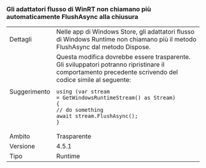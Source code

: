### <a name="winrt-stream-adapters-no-long-call-flushasync-automatically-on-close"></a>Gli adattatori flusso di WinRT non chiamano più automaticamente FlushAsync alla chiusura

|   |   |
|---|---|
|Dettagli|Nelle app di Windows Store, gli adattatori flusso di Windows Runtime non chiamano più il metodo FlushAsync dal metodo Dispose.|
|Suggerimento|Questa modifica dovrebbe essere trasparente. Gli sviluppatori potranno ripristinare il comportamento precedente scrivendo del codice simile al seguente:<pre><code class="language-csharp">using (var stream = GetWindowsRuntimeStream() as Stream)&#13;&#10;{&#13;&#10;// do something&#13;&#10;await stream.FlushAsync();&#13;&#10;}&#13;&#10;</code></pre>|
|Ambito|Trasparente|
|Versione|4.5.1|
|Tipo|Runtime|

